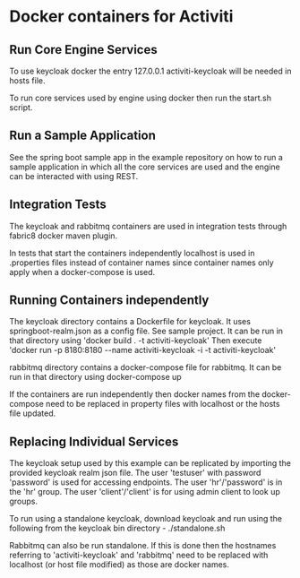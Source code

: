 # Docker containers for Activiti

## Run Core Engine Services

To use keycloak docker the entry 127.0.0.1       activiti-keycloak will be needed in hosts file.

To run core services used by engine using docker then run the start.sh script.

## Run a Sample Application

See the spring boot sample app in the example repository on how to run a sample application in which all the core services are used and the engine can be interacted with using REST.

## Integration Tests

The keycloak and rabbitmq containers are used in integration tests through fabric8 docker maven plugin.

In tests that start the containers independently localhost is used in .properties files instead of container names since container names only apply when a docker-compose is used.

## Running Containers independently

The keycloak directory contains a Dockerfile for keycloak. It uses springboot-realm.json as a config file. See sample project. It can be run in that directory using  'docker build . -t activiti-keycloak' Then execute 'docker run -p 8180:8180 --name activiti-keycloak -i -t activiti-keycloak'

rabbitmq directory contains a docker-compose file for rabbitmq. It can be run in that directory using docker-compose up

If the containers are run independently then docker names from the docker-compose need to be replaced in property files with localhost or the hosts file updated.

## Replacing Individual Services

The keycloak setup used by this example can be replicated by importing the provided keycloak realm json file. The user 'testuser' with password 'password' is used for accessing endpoints. The user 'hr'/'password' is in the 'hr' group. The user 'client'/'client' is for using admin client to look up groups.

To run using a standalone keycloak, download keycloak and run using the following from the keycloak bin directory - ./standalone.sh 

Rabbitmq can also be run standalone. If this is done then the hostnames referring to 'activiti-keycloak' and 'rabbitmq' need to be replaced with localhost (or host file modified) as those are docker names.